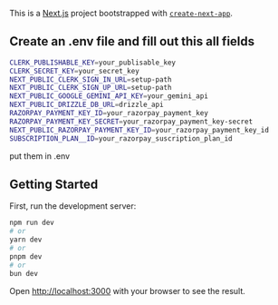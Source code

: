 This is a [Next.js](https://nextjs.org/) project bootstrapped with [`create-next-app`](https://github.com/vercel/next.js/tree/canary/packages/create-next-app).


## Create an .env file and fill out this all fields


```bash
CLERK_PUBLISHABLE_KEY=your_publisable_key
CLERK_SECRET_KEY=your_secret_key
NEXT_PUBLIC_CLERK_SIGN_IN_URL=setup-path
NEXT_PUBLIC_CLERK_SIGN_UP_URL=setup-path
NEXT_PUBLIC_GOOGLE_GEMINI_API_KEY=your_gemini_api
NEXT_PUBLIC_DRIZZLE_DB_URL=drizzle_api
RAZORPAY_PAYMENT_KEY_ID=your_razorpay_payment_key
RAZORPAY_PAYMENT_KEY_SECRET=your_razorpay_payment_key-secret
NEXT_PUBLIC_RAZORPAY_PAYMENT_KEY_ID=your_razorpay_payment_key_id
SUBSCRIPTION_PLAN__ID=your_razorpay_suscription_plan_id
```

put them in .env

## Getting Started

First, run the development server:

```bash
npm run dev
# or
yarn dev
# or
pnpm dev
# or
bun dev
```

Open [http://localhost:3000](http://localhost:3000) with your browser to see the result.

